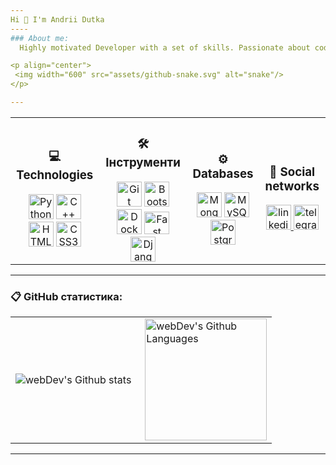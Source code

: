 ```yaml
---
Hi 👋 I'm Andrii Dutka
----
### About me:
  Highly motivated Developer with a set of skills. Passionate about coding and professional development. Quick learner, having analytical thinking and problem-solving skills. Responsible, proactive, reliable, goal-oriented and adaptive team player

<p align="center">
 <img width="600" src="assets/github-snake.svg" alt="snake"/>
</p>

---
```


<table>
  <tr>
    <td align="center">
      <h3>💻 Technologies</h3>
      <img src="https://raw.githubusercontent.com/danielcranney/readme-generator/main/public/icons/skills/python-colored.svg" width="40" height="40" alt="Python" />
      <img src="https://raw.githubusercontent.com/danielcranney/readme-generator/main/public/icons/skills/cplusplus-colored.svg" width="40" height="40" alt="C++" />
      <img src="https://raw.githubusercontent.com/danielcranney/readme-generator/main/public/icons/skills/html5-colored.svg" width="40" height="40" alt="HTML5" />
      <img src="https://raw.githubusercontent.com/danielcranney/readme-generator/main/public/icons/skills/css3-colored.svg" width="40" height="40" alt="CSS3" />
    </td>
    <td align="center">
      <h3>🛠 Інструменти</h3>
      <img src="https://raw.githubusercontent.com/danielcranney/readme-generator/main/public/icons/skills/git-colored.svg" width="40" height="40" alt="Git" />
      <img src="https://raw.githubusercontent.com/danielcranney/readme-generator/main/public/icons/skills/bootstrap-colored.svg" width="40" height="40" alt="Bootstrap" />
      <img src="https://raw.githubusercontent.com/danielcranney/readme-generator/main/public/icons/skills/docker-colored.svg" width="40" height="40" alt="Docker" />
      <img src="https://raw.githubusercontent.com/danielcranney/readme-generator/main/public/icons/skills/fastapi-colored.svg" width="40" height="36" alt="Fast API" />
      <img src="https://raw.githubusercontent.com/danielcranney/readme-generator/main/public/icons/skills/django-colored.svg" width="40" height="40" alt="Django" />
    </td>
    <td align="center">
      <h3>⚙️ Databases</h3>
      <img src="https://raw.githubusercontent.com/danielcranney/readme-generator/main/public/icons/skills/mongodb-colored.svg" width="40" height="40" alt="MongoDB" />
      <img src="https://raw.githubusercontent.com/danielcranney/readme-generator/main/public/icons/skills/mysql-colored.svg" width="40" height="40" alt="MySQL" />
      <img src="https://raw.githubusercontent.com/danielcranney/readme-generator/main/public/icons/skills/postgresql-colored.svg" width="40" height="40" alt="PostgreSQL" /> 
    </td>
    <td align="center">
      <h3>📱 Social networks</h3>
      <a href="https://www.linkedin.com/in/andriy-dutka-b2a63a280/" target="_blank">
      <img src="https://cdn-icons-png.flaticon.com/512/2504/2504799.png" width="40" height="40" alt="linkedin" />
      </a>
      <a href="https://t.me/andriydutka" target="_blank">
        <img src="https://cdn-icons-png.flaticon.com/512/2111/2111646.png" width="40" height="40" alt="telegram group" />
      </a>
    </td>
  </tr>
</table>

---

### 📋 GitHub статистика:

<table>
  <tr>
    <td>
      <img align="left" src="http://github-readme-streak-stats.herokuapp.com?user=iplugin&theme=dark&background=000000" alt="webDev's Github stats" />
    </td>
    <td>
      <img height="195px" align="right" alt="webDev's Github Languages" src="https://github-readme-stats-sigma-five.vercel.app/api/top-langs/?username=iplugin&layout=compact&theme=vision-friendly-dark" />
    </td>
  </tr>
</table>

---